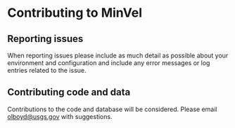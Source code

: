Contributing to MinVel
=========================

Reporting issues
----------------

When reporting issues please include as much detail as possible about your environment and configuration and include any error messages or log entries related to the issue.

Contributing code and data
--------------------------

Contributions to the code and database will be considered. Please email olboyd@usgs.gov with suggestions.
